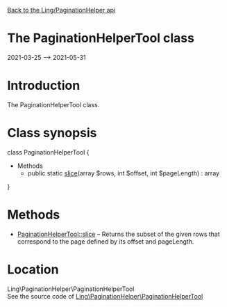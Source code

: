 [Back to the Ling/PaginationHelper api](https://github.com/lingtalfi/PaginationHelper/blob/master/doc/api/Ling/PaginationHelper.md)



The PaginationHelperTool class
================
2021-03-25 --> 2021-05-31






Introduction
============

The PaginationHelperTool class.



Class synopsis
==============


class <span class="pl-k">PaginationHelperTool</span>  {

- Methods
    - public static [slice](https://github.com/lingtalfi/PaginationHelper/blob/master/doc/api/Ling/PaginationHelper/PaginationHelperTool/slice.md)(array $rows, int $offset, int $pageLength) : array

}






Methods
==============

- [PaginationHelperTool::slice](https://github.com/lingtalfi/PaginationHelper/blob/master/doc/api/Ling/PaginationHelper/PaginationHelperTool/slice.md) &ndash; Returns the subset of the given rows that correspond to the page defined by its offset and pageLength.





Location
=============
Ling\PaginationHelper\PaginationHelperTool<br>
See the source code of [Ling\PaginationHelper\PaginationHelperTool](https://github.com/lingtalfi/PaginationHelper/blob/master/PaginationHelperTool.php)



